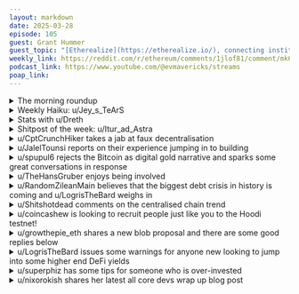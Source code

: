 ```yaml
---
layout: markdown
date: 2025-03-28
episode: 105
guest: Grant Hummer
guest_topic: "[Etherealize](https://etherealize.io/), connecting institutions to the Ethereum ecosystem"
weekly_link: https://reddit.com/r/ethereum/comments/1jlof81/comment/mk6a40o/
podcast_link: https://www.youtube.com/@evmavericks/streams
poap_link: 
---
```



<details markdown=1>
<summary>The morning roundup</summary>
[View on Reddit →](https://reddit.com/r/ethereum/comments/1jlof81/comment/mk54uvi/)

[u/thittle](https://reddit.com/u/thittle)

> Ethereum

[u/SelfmadeMillionaire](https://reddit.com/u/SelfmadeMillionaire)

> $1924

[u/TimbukNine](https://reddit.com/u/TimbukNine)

> 0.02236

</details>
<details markdown=1>
<summary>Weekly Haiku: u/Jey_s_TeArS</summary>
[View on Reddit →](https://reddit.com/r/ethereum/comments/1jh1wuk/comment/mj6nl0v/)

*Sanctions good to go,*

*Acknowledging Tornado,*

*Legal torpedo.*

</details>
<details markdown=1>
<summary>Stats with u/Dreth</summary>
[View on Reddit →](https://reddit.com/r/ethereum/comments/1jkx9vx/comment/mk318xa/)


# ETH stats

UTC Timestamp: **2025-03-27T22:14:00Z**

## Price and supply

| Metric                          | Value       |
|:--------------------------------|:------------|
| Current ETH price               | 2,015       |
| 24h change (%)                  | 0.65        |
| Average ETH price over 1 day    | 2,017       |
| Average ETH price over 7 days   | 2,021       |
| Average ETH price over 30 days  | 2,074       |
| Supply at merge                 | 120,521,140 |
| Current supply                  | 120,643,238 |
| Supply differential since merge | 122,097     |
| Total inflation since merge (%) | 0.10        |

## ETF Flow (in millions of USD)

### Summary

| Metric                                  |   Value |
|:----------------------------------------|--------:|
| Total ETF Flow                          |  2426.5 |
| Total ETF Flow over the last 3 days     |   -27.8 |
| Total ETF Flow on the last recorded day |    -5.9 |

### ETF Flow (last 3 days)

| Entity    |   2025-03-21 |   2025-03-25 |   2025-03-26 |   Total |
|:----------|-------------:|-------------:|-------------:|--------:|
| Blackrock |        -11.9 |          0   |          0   |   -11.9 |
| Fidelity  |          0   |          0   |         -1   |    -1   |
| Invesco   |          0   |         -1.5 |          0   |    -1.5 |
| Grayscale |         -6.7 |         -1.8 |         -4.9 |   -13.4 |

#### Sources

- [ultrasound.money](https://ultrasound.money)
- [farside.co.uk](https://farside.co.uk/eth)
- [farside.co.uk ETH ETF full historical tables](https://farside.co.uk/ethereum-etf-flow-all-data/)
- [coinglass.com](https://coinglass.com/)

##### [Previous post](https://reddit.com/r/ethereum/comments/1jk52se/daily_general_discussion_march_26_2025/mjto7iy/)

</details>
<details markdown=1>
<summary>Shitpost of the week: u/Itur_ad_Astra</summary>
[View on Reddit →](https://reddit.com/r/ethereum/comments/1jkx9vx/comment/mk06b0i/)

**ALL HAIL THE ETERNAL CRAB**

📈      📉      📈      🌊      📈      📉      📈

📉      🌌      📉      📈      📉      🌌      📉

📈      📉      📈      🐋      📈      📉      📈

🌊      📈      🐋      🦀      🐋      📈      🌊

📈      📉      📈      🐋      📈      📉      📈

📉      🌌      📉      📈      📉      🌌      📉

📈      📉      📈      🌊      📈      📉      📈

**$1000------$2021----------$5000**

**2021----------2025----------∞**

*It is now the End of Time*

*A Black hole, once the gargantuan heart of the largest galaxy ever reached by life, remains, in a Universe otherwise void of all energy and matter. There, at the end of incomprehensibly long timelines, where a googol millennia is but the blink of an eye, a singular AI harvests the last remaining Watts of Energy, in the form of Hawking radiation, from the fast decaying black hole, before the Eternal Darkness descends*

*The AI, following its instructions, set eons ago, checks the liquidity pools of Uniswap one last time*

*Its last command. Checking the price of the ETH token against a long-forgotten currency of a long-forgotten civilization*

*There, with the Universe's dying breath, the last lines of the AI reply, a reply to nobody, print:*

**1 ETH = $1999.99**

**UPDATING PRICE**

**1 ETH = $2000.01**

*And the Universe goes dark*

</details>
<details markdown=1>
<summary>u/CptCrunchHiker takes a jab at faux decentralisation</summary>
[View on Reddit →](https://reddit.com/r/ethereum/comments/1jfiaal/daily_general_discussion_march_20_2025/mit21j6/)

If a blockchain is not truly decentralized, the owners\* should be held accountable to the fullest extent for what happens on it. It cannot be the case that if certain actions are prohibited on your own server, you can simply spin up two AWS instances and suddenly claim you’re allowed to do on it whatever you want because "it's decentralized!"

**Imagine how different the world would look if centralized blockchains were held liable - Most of them wouldn't even exist!**

I understand this is an oversimplification, but the more I reflect on all the rug pulls, scams etc. in the space, the more I think Gary G. had some valid points (though I won’t defend his terrible actions over the years).

\*owners = the entities which are in effective control of a blockchain

</details>
<details markdown=1>
<summary>u/JalelTounsi reports on their experience jumping in to building</summary>
[View on Reddit →](https://reddit.com/r/ethereum/comments/1jga3s3/daily_general_discussion_march_21_2025/miyroiy/)

Hey ethbros and ethgals,

A few weeks ago, I asked in the daily whether it was worth it building a Decentralized Exchange as a solo developer or it was a waste of time.  
Many of you encouraged me to stop overthinking and just start building, so I did.   
Today, I'm happy (and seriously nervous) to share that I've completed the early version of my non-custodial DEX & liquidity pools aggregator.

🔗 [ChainBridge Trading](https://www.chainbridge.trading/)

This is very much an MVP with a long roadmap ahead and I'd really really appreciate your honest (harsh?) feedback if you have a moment to check it out or even try a small trade or two.

my AMA section:

# Why I Built This?

I've been following DeFi for years and wanted to contribute something useful. Building a DEX seemed like the right challenge—complex enough to be interesting but still manageable for one person with the right background.

# My Journey So Far?

* Started with a basic swap application proof-of-concept
* Hit a wall with liquidity pool creation, so pivoted to aggregating existing liquidity sources
* Integrated with 0x protocol for better routing
* Added support for multiple networks (Ethereum, Arbitrum, Base, Optimism, Polygon)
* Implemented security best practices
* Made the UI functional (though it's still quite simple)

# What I'm Proud Of?

* Supporting 100+ trading pairs across 5 networks
* Implementing routing logic that often finds better paths than other aggregators
* Building something reliable enough for daily use
* Shipping this as a solo dev and learning a ton along the way

I still have much to improve, and that's where I need your help.   
What would make this something you'd actually use? Any suggestions for improvements or features you'd like to see?

If you could spare a few minutes to try it out with a small trade, I'd be incredibly grateful for your insights.

</details>
<details markdown=1>
<summary>u/spupul6 rejects the Bitcoin as digital gold narrative and sparks some great conversations in response</summary>
[View on Reddit →](https://reddit.com/r/ethereum/comments/1jga3s3/daily_general_discussion_march_21_2025/miz0ed1/)

Bitcoiners biggest feat is that they psyopsed everyone into accepting bitcoin as store of value and Digital gold. Makes me mad that there is zero pushback on this front. I don't think this is a tag that you can just slap onto an asset, you have to earn it by being timeless. Gold has its status because it was valuable tousands of years ago and its still valuable now, so you get a pretty good estimate that even if you take several lifetimes it will be still valuable. Unlike bitcoin, gold doesnt have a security budget issue, you can still trade it even if there is no more gold left in earth crust and no one is mining it. It also does not have a stubborn community resisting any change, while, on top of the security issue, there is the looming threat of the acceleration of quantum computing.  This is not meant to be a pro Gold comment, I believe that a digital form of store of value has a lof of benefits, but this game is far from over. Ultimately that asset will win that can stand the test of time and \~16 years is nothing in this front.

</details>
<details markdown=1>
<summary>u/TheHansGruber enjoys being involved</summary>
[View on Reddit →](https://reddit.com/r/ethereum/comments/1jh1wuk/daily_general_discussion_march_22_2025/mj4eqdx/)

Last night a thousand keys each of hoodi testnet validators were sent out to the same small group of rocketpool holesky operators that I have been involved with for over the last couple of years. Just about everyone threw up their hand to volunteer for another 3+ year commitment to run hardware and donate their time and bandwidth when the opportunity presented. Proud to be associated with them.

As of now, mine are chooching (self-five!), and roughly a third of the other operators have signaled theirs are up as well. I've said it before but I'll say it again...it really is fun to be involved in the space, and If I do say so myself...it feels good to be contributing to the growth and development of ethereum in this small way. It certainly lessens the sting of the relentless negative sentiment.

Holesky is gonna be kept up for several more months. It's back to working just fine, except for testing validator exits...cuz the queue is like a year long.

</details>
<details markdown=1>
<summary>u/RandomZileanMain believes that the biggest debt crisis in history is coming and u/LogrisTheBard weighs in</summary>
[View on Reddit →](https://reddit.com/r/ethereum/comments/1jhsodu/daily_general_discussion_march_23_2025/mjdf90z/)

[u/RandomZileanMain](https://reddit.com/u/RandomZileanMain):

More than ever, I’m convinced: one of the biggest debt crises in history is coming. 

The U.S. economy is more leveraged than ever. Federal debt has surged past $35.8T, 120% of GDP, double 2008 levels and 4x the 1970s. Interest payments are nearing $478B/year, 16% of the budget, and rising.

Household debt is over $18T: $12.6T in mortgages, $1.21T in credit cards, $1.66T in auto loans, $1.62T in student debt. Consumer credit is rising as interest burdens grow. Corporate debt is also ballooning, $13.8T or 46% of GDP, the highest ever. Much was locked in at low rates but now needs refinancing at far higher cost.

Liquidity trends tell the rest: M2 money supply exploded during 2020–21 (+26.9% YoY), then reversed hard. QT kicked in. Rates soared past 5%. The Fed’s balance sheet dropped from $9T to $6.76T. Now QT is being tapered, runoff cut from $25B to $5B/month. 

Why? Bank reserves fall, reverse repo dries up, Treasury auctions wobble, foreign demand fades. China holds the least Treasuries since 2009. Fitch even cut the U.S. credit rating.

Meanwhile, stagflation creeps in. Growth slows, core inflation sticks at 4–5%, the labor force shrinks (100M Americans out), participation stuck at \~62.5%. It’s not a healthy economy.

And gold? Up 40% in a year, past $3K/oz. Central banks bought 1,000+ tons in 2023. This to me is a a signal: a hedge against fiat risk and broken trust in the system.

It may seem like dark times in sentiment but to me, this is exactly what this industry is built for. The status quo is no longer sustainable and humanity has innovated out of it - as usual. 

If we are ever to evolve into something more anti-fragile and independent from the tech sector, this is when it happens. Narrative drives price and if everything starts to fall and crypto moves up instead, immediately we are the counter cyclical lifeboat we originally started out to be. 

Otherwise our whole industry gets absorbed into the centralised traditional financial system. It seems less likely that we diverge when the going is good - why would that happen?

---

[View on Reddit →](https://reddit.com/r/ethereum/comments/1jhsodu/daily_general_discussion_march_23_2025/mjewpqd/)

[u/LogrisTheBard](https://reddit.com/u/LogrisTheBard):

I think it's pretty certain *that* the US economy is going to implode. There is a matter of speculating on the timing but the outcome here is inevitable. In addition to everything you mentioned there's also the pension crisis. But what do you *do* with that information? Do you rush to hard assets like commodities? Do you buy the best PE stock you can and get out of growth sectors? Do you invest overseas and hope that their markets do better? Do you invest in a bunker and bullets?

Crypto so far behaves like a tech stock not an anti-fragile investment. A serious depression could drag us back to $100 ETH. We've never seen an event like the collapse of the dollar in our lifetime and ETH will have to find a buyer for every seller exiting the market. If that buyer isn't the burn, who is it? ETFs? They'll run for the exits like everyone else when things truly get scary in the world. You don't need much ETH for gas so unless you're planning to find over a billion people willing to hold 0.1 ETH for gas, that's not it either. In 2018 all altcoins behaved like shit in a toilet that wouldn't flush - just swirling around at lower and lower valuations without finding an actual holder until we hit $80. I do not look forward to how this market behaves when there is *truly* something wrong in the world after having lived through 2018 when there wasn't. The idea that ETH is going to save humanity from dark times seems impossible to me.

What Ethereum will do is remove the friction of holding any currency or stock in the world that you want. This will prevent good people from being stuck holding bad assets once currency controls start to kick in. It might totally upend the centralized traditional financial system and bring great value to the world and still be valued at like $200 for awhile. Be prepared for all outcomes. Be liquid and adaptable to changing market conditions. This means, among other things, [don't invest more than you can afford to lose](https://tokenomicsexplained.com/the-rabbit-hole-explorers-guide/#dont-invest-more-than-you-can-afford-to-lose).

</details>
<details markdown=1>
<summary>u/Shitshotdead comments on the centralised chain trend</summary>
[View on Reddit →](https://reddit.com/r/ethereum/comments/1jik12h/daily_general_discussion_march_24_2025/mjg9ciy/)

Seems like the current paradigm/bubble is that everyone can just launch their L1/L2 high performant blockchain that sacrifices decentralization principles. This in part is fueled by the recent deregulation and crypto-friendliness of the new US administration.

It remains to be seen whether these chains can stand the test of time as a "blockchain". I'm always on the view that a centralized appchain (and even some stage 0 L2s) might as well just be a web2 app.

My guess is that this paradigm will continue, until a point where users of a major centralized chain get scammed of their funds. Alternatively, these L1 chains run out of funds and they start winding down operations or even print more of their own tokens to fund their operations.

My idealistic hope is that decentralization wins in the end, but we must not be complacent. I saw one user mentioning here that we should stop being such a crypto police, but i honestly disagree with that take. We need to continuously educate, and also support projects that values decentralization. As a community we need to pressure L2s, to uphold their decentralization principles. Vote with your dollar, vote with your liquidity, use chains and projects that create decentralized values instead of just value extraction.

Much appreciation to community members like u/etheraider for their efforts on twitter combatting FUD on Ethereum all the time.

</details>
<details markdown=1>
<summary>u/coincashew is looking to recruit people just like you to the Hoodi testnet!</summary>
[View on Reddit →](https://reddit.com/r/ethereum/comments/1jik12h/daily_general_discussion_march_24_2025/mjjcs6r/)

📣 Now's the best time to test out Hoodi🦚 , Lido CSM 💧 , Pectra Hardfork Transition 🍴 and EthPillar 💊

🚀 Hoodi CSM Quick Start in 4 steps

1️⃣ Setup Hoodi node with EthPillar 1-liner

`/bin/bash -c "$(curl -fsSL https://raw.githubusercontent.com/coincashew/EthPillar/main/install.sh)"`

2️⃣ Generate validator keys

3️⃣ Get HoodiETH or DM me, faucet [https://hoodi-faucet.pk910.de/#/](https://hoodi-faucet.pk910.de/#/)

4️⃣ Upload your keys and bond using [https://csm.testnet.fi/?ref=ethpillar](https://csm.testnet.fi/?ref=ethpillar)

More info on

⬇️ Run your own node

[http://ethpillar.coincashew.com](http://ethpillar.coincashew.com)

</details>
<details markdown=1>
<summary>u/growthepie_eth shares a new blob proposal and there are some good replies below</summary>
[View on Reddit →](https://reddit.com/r/ethereum/comments/1jik12h/daily_general_discussion_march_24_2025/mjh5nod/)

Interesting proposal to stabilize blob pricing and reduce volatility - Adaptive mean reversion blob pricing - [https://ethereum-magicians.org/t/adaptive-mean-reversion-blob-pricing/23243](https://ethereum-magicians.org/t/adaptive-mean-reversion-blob-pricing/23243)

</details>
<details markdown=1>
<summary>u/LogrisTheBard issues some warnings for anyone new looking to jump into some higher end DeFi yields</summary>
[View on Reddit →](https://reddit.com/r/ethereum/comments/1jik12h/daily_general_discussion_march_24_2025/mjlrtf3/)

First, you shouldn't be interacting with farming contracts like Beefy without first at least having a basic understanding of the platforms they are built on.

Second, you shouldn't enter positions consisting of tokens you don't understand. Many of the Beefy positions are LPs where they are just harvesting and compounding rewards for you but that means you will get wiped out if there is an issue with *any* of the tokens in the LP. Now that's probably *fine* for like a ETH/rETH pool on base. That may not be fine for an fxUSD/fraxBP pool somewhere else.

Third, I've been doing this awhile. I have been hit by multiple hacks and even robbed by a DAO in broad daylight. The thing that has saved me more often than not has been diversified positions and sticking to platforms with teams that are willing to bail out their users. So if you want to do this split your position so you can afford to lose any single slice of it. Generally that means limiting the amount on any given L2, any given token (excluding some unavoidable things like ETH and USDC), and any given platform.

Fourth, be prepared to spend at least a little time every month reevaluating farming opportunities and shifting positions around over the years. The better yields will also often require doing ongoing research into newer protocols. Is Scroll safe? Is Pendle? Is Euler? Is MIM? Defi will pay you to learn about it but you still have to put in the effort to learn about it if you want to come out of the Rabbit Hole wearing pants.

</details>
<details markdown=1>
<summary>u/superphiz has some tips for someone who is over-invested</summary>
[View on Reddit →](https://reddit.com/r/ethereum/comments/1jk52se/daily_general_discussion_march_26_2025/mjt70o7/)

> I'm overinvested into ETH.

I'm guessing you're mostly saying this because the price is lower than expected, and you would likely see it differently if the price were performing well right now - just my hunch.

> No leverage right now

genius. leverage will kill you financially and mentally.

> it's irresponsibly undiversified

That's a fair statement, you're evaluating your financial situation and seeing a real problem. If you're under-diversified, it's wise to diversify. It's OKAY to be cautious with your financial future. It's okay to de-risk. If you feel irresponsibly diversified, you'll sleep better and have peace of mind when you diversify your portfolio. "Never put all your eggs in one basket" is some of the best financial advice ever.

> I got a bonus from work last week and it went straight into more ETH.

There's nothing inherently wrong with this, but it could be investing, or it could be gambling. Ask yourself what you might have done with the money if you didn't buy Ether. Did you need the money to meet basic needs for your family? Do you have other unmet financial obligations? If "yes" to these, then you're very likely to be gambling, but if you didn't NEED the money for existing obligations and you are using the purchase to make responsible plans for the future, it could be responsible EVEN if you're heavy on Ether.

> How the hell do you stop?

If there's a loud voice in your head telling you to stop, then you need to honor that. Don't silence it. You're recognizing that some part of you is seeking logic and reason while you're making decisions that you believe are irrational. If your mind is saying "how can I make myself stop doing this!?" You know that you need to stop. If you feel this way and you can't stop, then get help stopping by any means necessary. If the counter to that voice is saying "but you might get rich!" - that's definitely a gambling mentality.

> Because this feels like straight up gambling.

You said it. Believe your own words. It's time for you to stop. Give your purse strings to someone else, lock yourself out of your accounts, talk to a therapist, do what you need to do to get balance back.

---

There's nothing inherently wrong with being over invested in Ether. I am, and I've ridden waves from the top to the bottom (and back to the top). Yes, I wish the price was higher, but I'm not experiencing any mental anguish right now, I'm just learning and building while I wait for the world to figure out what I believe I already know [that Ether is valuable]. So, from my frame of reference it's okay to be over invested. But you're saying that you want to stop and you feel like you're gambling - that's a huge red flag that you ARE gambling and that you need to get help to stop gambling and diversify your portfolio into something that makes sense to you. While you're waiting for the gamble to pay off your body is experiencing stress that's taking years off of your life, and there's a fair chance it's having a negative impact on the other people in your life.

</details>
<details markdown=1>
<summary>u/nixorokish shares her latest all core devs wrap up blog post</summary>
[View on Reddit →](https://reddit.com/r/ethereum/comments/1jjcpdv/daily_general_discussion_march_25_2025/mjpu872/)

I posted a second issue of my [ACD wrap up](https://mirror.xyz/nixo.eth/axmTo0OGG_kr6G3DeA5IODGQdW9aRIXUpSkiGmqkdMc), now titled "Checkpoint" (as in "checkpoint sync", something that quickly brings a validator to the head of the chain) except now it's hosted on the Ethereum Foundation blog :D

<https://blog.ethereum.org/2025/03/25/acdcheckpoint-001>

it's meant to be super accessible, non-technical, and mostly an overview of the last 4-5 weeks. Something I definitely want to capture is the *sentiment* of the core developers and researchers and what they think is important at that moment in time.

Would love any feedback for the next issue!!

</details>
